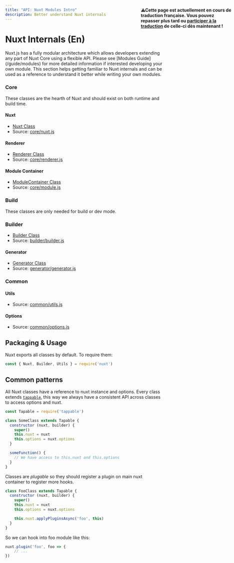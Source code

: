 ```yaml
---
title: "API: Nuxt Modules Intro"
description: Better understand Nuxt internals
---
```


# Nuxt Internals (En)

<p style="width: 294px;position: fixed; top : 64px; right: 4px;" class="Alert Alert--orange"><strong>⚠Cette page est actuellement en cours de traduction française. Vous pouvez repasser plus tard ou <a href="https://github.com/vuejs-fr/nuxt" target="_blank">participer à la traduction</a> de celle-ci dès maintenant !</strong></p><p>Nuxt.js has a fully modular architecture which allows developers extending any part of Nuxt Core using a flexible API.
Please see [Modules Guide](/guide/modules) for more detailed information if interested developing your own module. 
This section helps getting familiar to Nuxt internals and can be used as a reference to understand it better while writing your own modules.</p>

### Core

These classes are the hearth of Nuxt and should exist on both runtime and build time.

#### Nuxt

- [Nuxt Class](/api/internals-nuxt)
- Source: [core/nuxt.js](https://github.com/nuxt/nuxt.js/blob/dev/lib/core/nuxt.js)

#### Renderer

- [Renderer Class](/api/internals-renderer)
- Source: [core/renderer.js](https://github.com/nuxt/nuxt.js/blob/dev/lib/core/renderer.js)

#### Module Container

- [ModuleContainer Class](/api/internals-module-container)
- Source: [core/module.js](https://github.com/nuxt/nuxt.js/blob/dev/lib/core/module.js)

### Build

These classes are only needed for build or dev mode.

### Builder

- [Builder Class](/api/internals-builder)
- Source: [builder/builder.js](https://github.com/nuxt/nuxt.js/blob/dev/lib/builder/builder.js)

#### Generator

- [Generator Class](/api/internals-generator)
- Source: [generator/generator.js](https://github.com/nuxt/nuxt.js/blob/dev/lib/builder/generator.js)

### Common

#### Utils

- Source: [common/utils.js](https://github.com/nuxt/nuxt.js/blob/dev/lib/common/utils.js)

#### Options

- Source: [common/options.js](https://github.com/nuxt/nuxt.js/blob/dev/lib/common/options.js)


## Packaging & Usage

Nuxt exports all classes by default. To require them:

```js
const { Nuxt, Builder, Utils } = require('nuxt')
```

## Common patterns

All Nuxt classes have a reference to nuxt instance and options. Every class extends [`tappable`](https://github.com/nuxt/tappable), this way we always have a consistent API across classes to access options and nuxt.

```js
const Tapable = require('tappable')

class SomeClass extends Tapable {
  constructor (nuxt, builder) {
    super()
    this.nuxt = nuxt
    this.options = nuxt.options
  }

  someFunction() {
    // We have access to this.nuxt and this.options
  }
}
```

Classes are *plugable* so they should register a plugin on main nuxt container to register more hooks.

```js
class FooClass extends Tapable {
  constructor (nuxt, builder) {
    super()
    this.nuxt = nuxt
    this.options = nuxt.options

    this.nuxt.applyPluginsAsync('foo', this)
  }
}
```

So we can hook into foo module like this:

```js
nuxt.plugin('foo', foo => {
    // ...
})
```